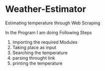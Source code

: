 # Weather-Estimator
Estimating temperature through Web Scraping

In the Program I am doing Following Steps

1. Importing the required Modules
2. Taking place as input
3. Searching the temperature
4. parsing throught link
5. printing the temperature
